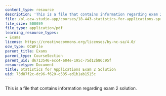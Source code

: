 ```yaml
---
content_type: resource
description: 'This is a file that contains information regarding exam 2 solution. '
file: /ol-ocw-studio-app/courses/18-443-statistics-for-applications-spring-2015/73d87f2cdc96f620c535ed1b1ab1515c_MIT18_443S15_Exam2_Sol.pdf
file_size: 500059
file_type: application/pdf
learning_resource_types:
- Exams
license: https://creativecommons.org/licenses/by-nc-sa/4.0/
ocw_type: OCWFile
parent_title: Exams
parent_type: CourseSection
parent_uid: d6713546-ecc4-604e-195c-75d12b86c95f
resourcetype: Document
title: Statistics for Applications Exam 2 Solution
uid: 73d87f2c-dc96-f620-c535-ed1b1ab1515c
---
```

This is a file that contains information regarding exam 2 solution. 